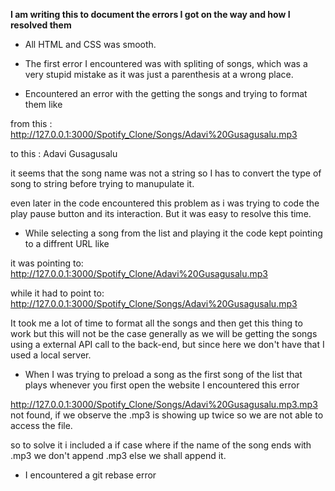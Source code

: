 **I am writing this to document the errors I got on the way and how I resolved them**

- All HTML and CSS was smooth.

- The first error I encountered was with spliting of songs, which was a very stupid mistake as it was just a parenthesis at a wrong place.

- Encountered an error with the getting the songs and trying to format them like 

from this :
http://127.0.0.1:3000/Spotify_Clone/Songs/Adavi%20Gusagusalu.mp3

to this : 
Adavi Gusagusalu 

it seems that the song name was not a string so I has to convert the type of song to string before trying to manupulate it. 

even later in the code encountered this problem as i was trying to code the play pause button and its interaction. But it was easy to resolve this time.

- While selecting a song from the list and playing it the code kept pointing to a diffrent URL like 

it was pointing to: 
http://127.0.0.1:3000/Spotify_Clone/Adavi%20Gusagusalu.mp3

while it had to point to:
http://127.0.0.1:3000/Spotify_Clone/Songs/Adavi%20Gusagusalu.mp3

It took me a lot of time to format all the songs and then get this thing to work but this will not be the case generally as we will be getting the songs using a external API call to the back-end, but since here we don't have that I used a local server. 

- When I was trying to preload a song as the first song of the list that plays whenever you first open the website I encountered this error 

http://127.0.0.1:3000/Spotify_Clone/Songs/Adavi%20Gusagusalu.mp3.mp3 not found, if we observe the .mp3 is showing up twice so we are not able to access the file. 

so to solve it i included a if case where if the name of the song ends with .mp3 we don't append .mp3 else we shall append it. 

- I encountered a git rebase error


